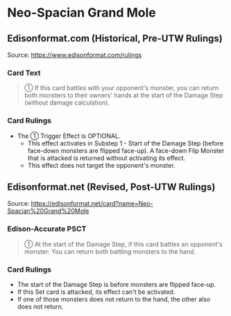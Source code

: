# Neo-Spacian Grand Mole

## Edisonformat.com (Historical, Pre-UTW Rulings)

Source: https://www.edisonformat.com/rulings

### Card Text

> ① If this card battles with your opponent's monster, you can return both monsters to their owners' hands at the start of the Damage Step (without damage calculation).

### Card Rulings

*   The ① Trigger Effect is OPTIONAL.
    *   This effect activates in Substep 1 - Start of the Damage Step (before face-down monsters are flipped face-up). A face-down Flip Monster that is attacked is returned without activating its effect.
    *   This effect does not target the opponent's monster.

## Edisonformat.net (Revised, Post-UTW Rulings)

Source: https://edisonformat.net/card?name=Neo-Spacian%20Grand%20Mole

### Edison-Accurate PSCT

> ① At the start of the Damage Step, if this card battles an opponent's monster: You can return both battling monsters to the hand.

### Card Rulings

*   The start of the Damage Step is before monsters are flipped face-up.
*   If this Set card is attacked, its effect can't be activated.
*   If one of those monsters does not return to the hand, the other also does not return.
            